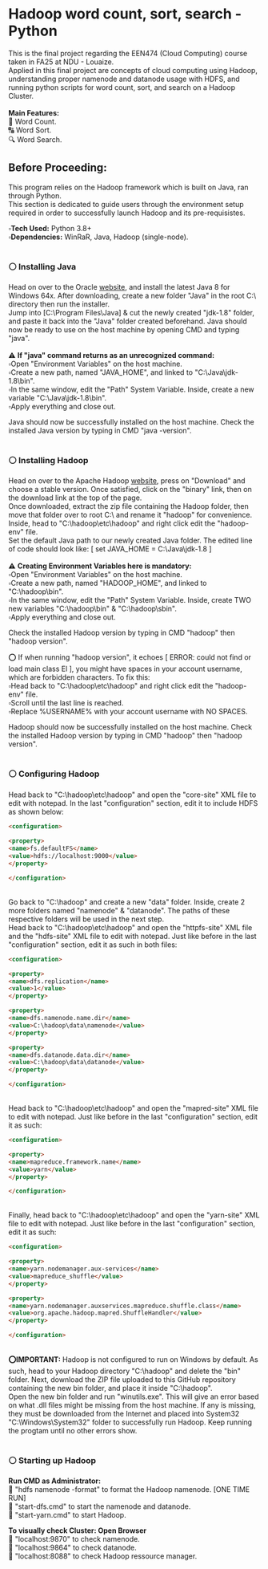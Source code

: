 # Hadoop word count, sort, search - Python

This is the final project regarding the EEN474 (Cloud Computing) course taken in FA25 at NDU - Louaize.<br/>
Applied in this final project are concepts of cloud computing using Hadoop, understanding proper namenode and datanode usage with HDFS, and running python scripts for word count, sort, and search on a Hadoop Cluster.<br/><br/>
**Main Features:**<br/>
🔄️ Word Count.<br/>
🔠 Word Sort.<br/>
🔍 Word Search.<br/>


## Before Proceeding:
This program relies on the Hadoop framework which is built on Java, ran through Python.<br/>
This section is dedicated to guide users through the environment setup required in order to successfully launch Hadoop and its pre-requisistes.<br/>

▫️**Tech Used:** Python 3.8+<br/>
▫️**Dependencies:** WinRaR, Java, Hadoop (single-node).<br/>‎ ‎ ‎ ‎ <br/>

### ⚪ Installing Java
Head on over to the Oracle [website](https://www.oracle.com/java/technologies/downloads/), and install the latest Java 8 for Windows 64x. After downloading, create a new folder "Java" in the root C:\ directory then run the installer.<br/>
Jump into [C:\Program Files\Java] & cut the newly created "jdk-1.8" folder, and paste it back into the "Java" folder created beforehand. Java should now be ready to use on the host machine by opening CMD and typing "java". <br/><br/>
⚠️ **If "java" command returns as an unrecognized command:**<br/>
▫️Open "Environment Variables" on the host machine.<br/>
▫️Create a new path, named "JAVA_HOME", and linked to "C:\Java\jdk-1.8\bin".<br/>
▫️In the same window, edit the "Path" System Variable. Inside, create a new variable "C:\Java\jdk-1.8\bin". <br/>
▫️Apply everything and close out.<br/>

Java should now be successfully installed on the host machine. Check the installed Java version by typing in CMD "java -version".<br/>‎ ‎ ‎ ‎ ‎ <br/>

### ⚪ Installing Hadoop
Head on over to the Apache Hadoop [website](https://www.apache.org/dyn/closer.cgi/hadoop/common/hadoop-3.4.1/hadoop-3.4.1.tar.gz), press on "Download" and choose a stable version. Once satisfied, click on the "binary" link, then on the download link at the top of the page.<br/>
Once downloaded, extract the zip file containing the Hadoop folder, then move that folder over to root C:\ and rename it "hadoop" for convenience. Inside, head to "C:\hadoop\etc\hadoop" and right click edit the "hadoop-env" file.<br/>
Set the default Java path to our newly created Java folder. The edited line of code should look like: [ set JAVA_HOME = C:\Java\jdk-1.8 ]<br/><br/>
⚠️ **Creating Environment Variables here is mandatory:**<br/>
▫️Open "Environment Variables" on the host machine.<br/>
▫️Create a new path, named "HADOOP_HOME", and linked to "C:\hadoop\bin".<br/>
▫️In the same window, edit the "Path" System Variable. Inside, create TWO new variables "C:\hadoop\bin" & "C:\hadoop\sbin". <br/>
▫️Apply everything and close out.<br/>

Check the installed Hadoop version by typing in CMD "hadoop" then "hadoop version".<br/>

⭕ If when running "hadoop version", it echoes [ ERROR: could not find or load main class El ], you might have spaces in your account username, which are forbidden characters. To fix this:<br/>
▫️Head back to "C:\hadoop\etc\hadoop" and right click edit the "hadoop-env" file.<br/>
▫️Scroll until the last line is reached.<br/>
▫️Replace %USERNAME% with your account username with NO SPACES.<br/>

Hadoop should now be successfully installed on the host machine. Check the installed Hadoop version by typing in CMD "hadoop" then "hadoop version".<br/>‎ ‎ ‎ ‎ ‎ <br/>

### ⚪ Configuring Hadoop
Head back to "C:\hadoop\etc\hadoop" and open the "core-site" XML file to edit with notepad. In the last "configuration" section, edit it to include HDFS as shown below:<br/>
```html
<configuration>
  
<property>
<name>fs.defaultFS</name>
<value>hdfs://localhost:9000</value>
</property>

</configuration>
```
<br/>Go back to "C:\hadoop" and create a new "data" folder. Inside, create 2 more folders named "namenode" & "datanode". The paths of these respective folders will be used in the next step.<br/>
Head back to "C:\hadoop\etc\hadoop" and open the "httpfs-site" XML file and the "hdfs-site" XML file to edit with notepad. Just like before in the last "configuration" section, edit it as such in both files:<br/>
```html
<configuration>

<property>
<name>dfs.replication</name>
<value>1</value>
</property>

<property>
<name>dfs.namenode.name.dir</name>
<value>C:\hadoop\data\namenode</value>
</property>

<property>
<name>dfs.datanode.data.dir</name>
<value>C:\hadoop\data\datanode</value>
</property>

</configuration>
```
<br/>Head back to "C:\hadoop\etc\hadoop" and open the "mapred-site" XML file to edit with notepad. Just like before in the last "configuration" section, edit it as such:<br/>
```html
<configuration>

<property>
<name>mapreduce.framework.name</name>
<value>yarn</value>
</property>

</configuration>
```
<br/>Finally, head back to "C:\hadoop\etc\hadoop" and open the "yarn-site" XML file to edit with notepad. Just like before in the last "configuration" section, edit it as such:<br/>
```html
<configuration>

<property>
<name>yarn.nodemanager.aux-services</name>
<value>mapreduce_shuffle</value>
</property>

<property>
<name>yarn.nodemanager.auxservices.mapreduce.shuffle.class</name>
<value>org.apache.hadoop.mapred.ShuffleHandler</value>
</property>

</configuration>
```

<br/> **⭕IMPORTANT:** Hadoop is not configured to run on Windows by default. As such, head to your Hadoop directory "C:\hadoop" and delete the "bin" folder. Next, download the ZIP file uploaded to this GitHub repository containing the new bin folder, and place it inside "C:\hadoop".<br/>
Open the new bin folder and run "winutils.exe". This will give an error based on what .dll files might be missing from the host machine. If any is missing, they must be downloaded from the Internet and placed into System32 "C:\Windows\System32" folder to successfully run Hadoop. Keep running the progtam until no other errors show.<br/><br/>

### ⚪ Starting up Hadoop
**Run CMD as Administrator:**
<br/>
💠 "hdfs namenode -format" to format the Hadoop namenode. [ONE TIME RUN]<br/>
💠 "start-dfs.cmd" to start the namenode and datanode.<br/>
💠 "start-yarn.cmd" to start Hadoop.<br/>

**To visually check Cluster: Open Browser**
<br/>
💠 "localhost:9870" to check namenode.<br/>
💠 "localhost:9864" to check datanode.<br/>
💠 "localhost:8088" to check Hadoop ressource manager.<br/>



